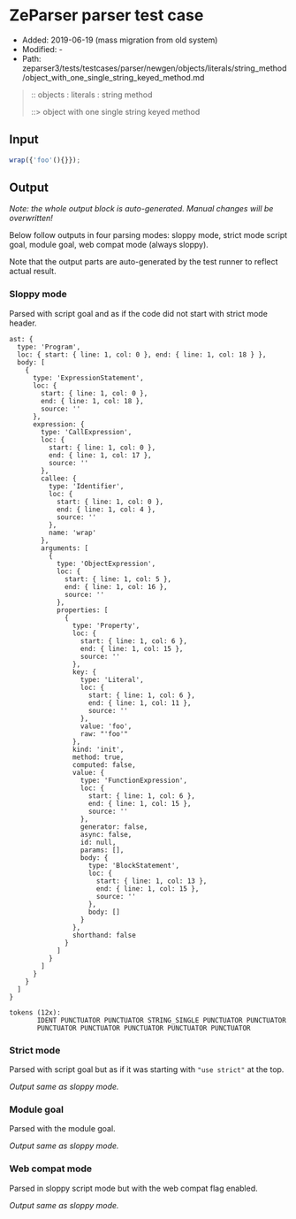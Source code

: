 # ZeParser parser test case

- Added: 2019-06-19 (mass migration from old system)
- Modified: -
- Path: zeparser3/tests/testcases/parser/newgen/objects/literals/string_method/object_with_one_single_string_keyed_method.md

> :: objects : literals : string method
>
> ::> object with one single string keyed method

## Input

`````js
wrap({'foo'(){}});
`````

## Output

_Note: the whole output block is auto-generated. Manual changes will be overwritten!_

Below follow outputs in four parsing modes: sloppy mode, strict mode script goal, module goal, web compat mode (always sloppy).

Note that the output parts are auto-generated by the test runner to reflect actual result.

### Sloppy mode

Parsed with script goal and as if the code did not start with strict mode header.

`````
ast: {
  type: 'Program',
  loc: { start: { line: 1, col: 0 }, end: { line: 1, col: 18 } },
  body: [
    {
      type: 'ExpressionStatement',
      loc: {
        start: { line: 1, col: 0 },
        end: { line: 1, col: 18 },
        source: ''
      },
      expression: {
        type: 'CallExpression',
        loc: {
          start: { line: 1, col: 0 },
          end: { line: 1, col: 17 },
          source: ''
        },
        callee: {
          type: 'Identifier',
          loc: {
            start: { line: 1, col: 0 },
            end: { line: 1, col: 4 },
            source: ''
          },
          name: 'wrap'
        },
        arguments: [
          {
            type: 'ObjectExpression',
            loc: {
              start: { line: 1, col: 5 },
              end: { line: 1, col: 16 },
              source: ''
            },
            properties: [
              {
                type: 'Property',
                loc: {
                  start: { line: 1, col: 6 },
                  end: { line: 1, col: 15 },
                  source: ''
                },
                key: {
                  type: 'Literal',
                  loc: {
                    start: { line: 1, col: 6 },
                    end: { line: 1, col: 11 },
                    source: ''
                  },
                  value: 'foo',
                  raw: "'foo'"
                },
                kind: 'init',
                method: true,
                computed: false,
                value: {
                  type: 'FunctionExpression',
                  loc: {
                    start: { line: 1, col: 6 },
                    end: { line: 1, col: 15 },
                    source: ''
                  },
                  generator: false,
                  async: false,
                  id: null,
                  params: [],
                  body: {
                    type: 'BlockStatement',
                    loc: {
                      start: { line: 1, col: 13 },
                      end: { line: 1, col: 15 },
                      source: ''
                    },
                    body: []
                  }
                },
                shorthand: false
              }
            ]
          }
        ]
      }
    }
  ]
}

tokens (12x):
       IDENT PUNCTUATOR PUNCTUATOR STRING_SINGLE PUNCTUATOR PUNCTUATOR
       PUNCTUATOR PUNCTUATOR PUNCTUATOR PUNCTUATOR PUNCTUATOR
`````

### Strict mode

Parsed with script goal but as if it was starting with `"use strict"` at the top.

_Output same as sloppy mode._

### Module goal

Parsed with the module goal.

_Output same as sloppy mode._

### Web compat mode

Parsed in sloppy script mode but with the web compat flag enabled.

_Output same as sloppy mode._
